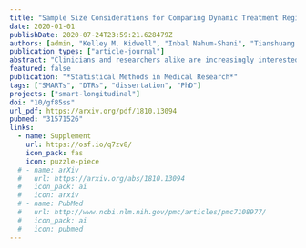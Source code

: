 ```yaml
---
title: "Sample Size Considerations for Comparing Dynamic Treatment Regimens in a Sequential Multiple-Assignment Randomized Trial with a Continuous Longitudinal Outcome"
date: 2020-01-01
publishDate: 2020-07-24T23:59:21.628479Z
authors: [admin, "Kelley M. Kidwell", "Inbal Nahum-Shani", "Tianshuang Wu", "James R. McKay", "Daniel Almirall"]
publication_types: ["article-journal"]
abstract: "Clinicians and researchers alike are increasingly interested in how best to personalize interventions. A dynamic treatment regimen is a sequence of prespecified decision rules which can be used to guide the delivery of a sequence of treatments or interventions that is tailored to the changing needs of the individual. The sequential multiple-assignment randomized trial is a research tool which allows for the construction of effective dynamic treatment regimens. We derive easy-to-use formulae for computing the total sample size for three common two-stage sequential multiple-assignment randomized trial designs in which the primary aim is to compare mean end-of-study outcomes for two embedded dynamic treatment regimens which recommend different first-stage treatments. The formulae are derived in the context of a regression model which leverages information from a longitudinal outcome collected over the entire study. We show that the sample size formula for a sequential multiple-assignment randomized trial can be written as the product of the sample size formula for a standard two-arm randomized trial, a deflation factor that accounts for the increased statistical efficiency resulting from a longitudinal analysis, and an inflation factor that accounts for the design of a sequential multiple-assignment randomized trial. The sequential multiple-assignment randomized trial design inflation factor is typically a function of the anticipated probability of response to first-stage treatment. We review modeling and estimation for dynamic treatment regimen effect analyses using a longitudinal outcome from a sequential multiple-assignment randomized trial, as well as the estimation of standard errors. We also present estimators for the covariance matrix for a variety of common working correlation structures. Methods are motivated using the ENGAGE study, a sequential multiple-assignment randomized trial aimed at developing a dynamic treatment regimen for increasing motivation to attend treatments among alcohol- and cocaine-dependent patients."
featured: false
publication: "*Statistical Methods in Medical Research*"
tags: ["SMARTs", "DTRs", "dissertation", "PhD"]
projects: ["smart-longitudinal"]
doi: "10/gf85ss"
url_pdf: https://arxiv.org/pdf/1810.13094
pubmed: "31571526"
links:
  - name: Supplement
    url: https://osf.io/q7zv8/
    icon_pack: fas
    icon: puzzle-piece
  # - name: arXiv
  #   url: https://arxiv.org/abs/1810.13094
  #   icon_pack: ai
  #   icon: arxiv
  # - name: PubMed
  #   url: http://www.ncbi.nlm.nih.gov/pmc/articles/pmc7108977/
  #   icon_pack: ai
  #   icon: pubmed
---
```

